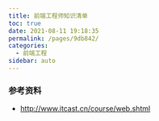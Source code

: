 ```yaml
---
title: 前端工程师知识清单
toc: true
date: 2021-08-11 19:18:35
permalink: /pages/9db842/
categories:
  - 前端工程
sidebar: auto
---
```




### 参考资料

- http://www.itcast.cn/course/web.shtml
